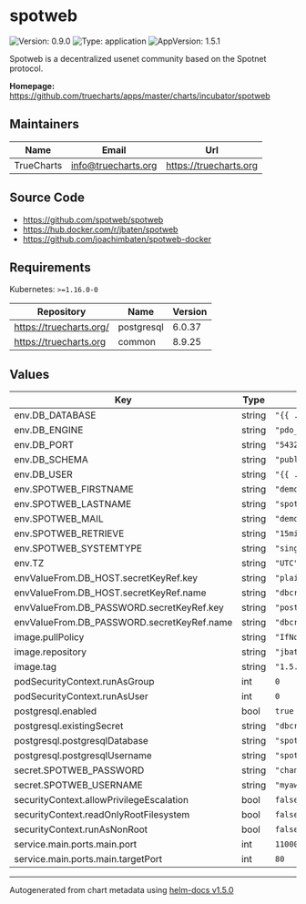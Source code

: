 # spotweb

![Version: 0.9.0](https://img.shields.io/badge/Version-0.9.0-informational?style=flat-square) ![Type: application](https://img.shields.io/badge/Type-application-informational?style=flat-square) ![AppVersion: 1.5.1](https://img.shields.io/badge/AppVersion-1.5.1-informational?style=flat-square)

Spotweb is a decentralized usenet community based on the Spotnet protocol.

**Homepage:** <https://github.com/truecharts/apps/master/charts/incubator/spotweb>

## Maintainers

| Name | Email | Url |
| ---- | ------ | --- |
| TrueCharts | info@truecharts.org | https://truecharts.org |

## Source Code

* <https://github.com/spotweb/spotweb>
* <https://hub.docker.com/r/jbaten/spotweb>
* <https://github.com/joachimbaten/spotweb-docker>

## Requirements

Kubernetes: `>=1.16.0-0`

| Repository | Name | Version |
|------------|------|---------|
| https://truecharts.org/ | postgresql | 6.0.37 |
| https://truecharts.org | common | 8.9.25 |

## Values

| Key | Type | Default | Description |
|-----|------|---------|-------------|
| env.DB_DATABASE | string | `"{{ .Values.postgresql.postgresqlDatabase }}"` |  |
| env.DB_ENGINE | string | `"pdo_pgsql"` |  |
| env.DB_PORT | string | `"5432"` |  |
| env.DB_SCHEMA | string | `"public"` |  |
| env.DB_USER | string | `"{{ .Values.postgresql.postgresqlUsername }}"` |  |
| env.SPOTWEB_FIRSTNAME | string | `"demo"` |  |
| env.SPOTWEB_LASTNAME | string | `"spotweb"` |  |
| env.SPOTWEB_MAIL | string | `"demo@spotweb.com"` |  |
| env.SPOTWEB_RETRIEVE | string | `"15min"` |  |
| env.SPOTWEB_SYSTEMTYPE | string | `"single"` |  |
| env.TZ | string | `"UTC"` |  |
| envValueFrom.DB_HOST.secretKeyRef.key | string | `"plainhost"` |  |
| envValueFrom.DB_HOST.secretKeyRef.name | string | `"dbcreds"` |  |
| envValueFrom.DB_PASSWORD.secretKeyRef.key | string | `"postgresql-password"` |  |
| envValueFrom.DB_PASSWORD.secretKeyRef.name | string | `"dbcreds"` |  |
| image.pullPolicy | string | `"IfNotPresent"` |  |
| image.repository | string | `"jbaten/spotweb"` |  |
| image.tag | string | `"1.5.1@sha256:1008eeb207c326f5e1af86058d9591771fa9b111c188544467d42c4862b60fd7"` |  |
| podSecurityContext.runAsGroup | int | `0` |  |
| podSecurityContext.runAsUser | int | `0` |  |
| postgresql.enabled | bool | `true` |  |
| postgresql.existingSecret | string | `"dbcreds"` |  |
| postgresql.postgresqlDatabase | string | `"spotweb"` |  |
| postgresql.postgresqlUsername | string | `"spotweb"` |  |
| secret.SPOTWEB_PASSWORD | string | `"changeme"` |  |
| secret.SPOTWEB_USERNAME | string | `"myawesomeuser"` |  |
| securityContext.allowPrivilegeEscalation | bool | `false` |  |
| securityContext.readOnlyRootFilesystem | bool | `false` |  |
| securityContext.runAsNonRoot | bool | `false` |  |
| service.main.ports.main.port | int | `11000` |  |
| service.main.ports.main.targetPort | int | `80` |  |

----------------------------------------------
Autogenerated from chart metadata using [helm-docs v1.5.0](https://github.com/norwoodj/helm-docs/releases/v1.5.0)
